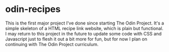 # odin-recipes
This is the first major project I've done since starting The Odin Project. It's a simple skeleton of a HTML recipe link website, which is plain but functional. I may return to this project in the future to update some code with CSS and Javascript just to flesh it out a bit more for fun, but for now I plan on continuing with The Odin Project curriculum. 
